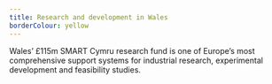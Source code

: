 ```yaml
---
title: Research and development in Wales
borderColour: yellow
---
```

Wales’ £115m SMART Cymru research fund is one of Europe’s most comprehensive support systems for industrial research, experimental development and feasibility studies.